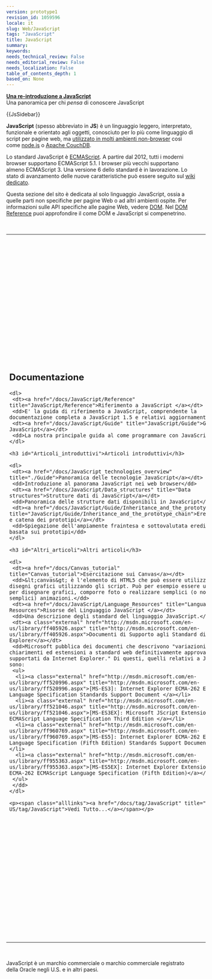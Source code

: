 ```yaml
---
version: prototype1
revision_id: 1059596
locale: it
slug: Web/JavaScript
tags: "JavaScript"
title: JavaScript
summary: 
keywords: 
needs_technical_review: False
needs_editorial_review: False
needs_localization: False
table_of_contents_depth: 1
based_on: None
---
```

<div class="callout-box"><strong><a href="/docs/JavaScript/A_re-introduction_to_JavaScript" title="./A re-introduction to JavaScript">Una re-introduzione a JavaScript</a></strong><br />
Una panoramica per chi <em>pensa </em>di conoscere JavaScript</div>

<div>
<p>{{JsSidebar}}</p>

<p><strong>JavaScript</strong> (spesso abbreviato in <strong>JS</strong>) è un linguaggio leggero, interpretato, funzionale e orientato agli oggetti, conosciuto per lo più come linguaggio di script per pagine web, ma <a class="external" href="http://en.wikipedia.org/wiki/JavaScript#Uses_outside_web_pages" title="http://en.wikipedia.org/wiki/JavaScript#Uses_outside_web_pages">utilizzato in molti ambienti non-browser</a> così come <a class="external" href="http://nodejs.org/">node.js</a> o <a href="http://couchdb.apache.org" title="http://couchdb.apache.org">Apache CouchDB</a>.</p>

<p>Lo standard JavaScript è <a href="/docs/JavaScript/Language_Resources" title="ECMAScript">ECMAScript</a>. A partire&nbsp;dal 2012, tutti i moderni browser supportano ECMAScript 5.1. I browser più vecchi supportano almeno ECMAScript 3. Una versione 6 dello standard è in lavorazione. Lo stato di avanzamento delle nuove caratteristiche può essere seguito sul <a class="external" href="http://wiki.ecmascript.org/doku.php?id=harmony:proposals">wiki dedicato</a>.</p>

<p>Questa sezione del sito è dedicata al solo linguaggio JavaScript, ossia a quelle parti non specifiche per pagine Web o ad altri ambienti ospite. Per informazioni sulle API specifiche alle pagine Web, vedere <a href="/docs/DOM" title="DOM">DOM</a>. Nel <a href="/docs/Gecko_DOM_Reference/Introduction#DOM_and_JavaScript" title="Gecko DOM Reference/Introduction#DOM and JavaScript">DOM Reference</a> puoi approfondire il come DOM e JavaScript si compenetrino.</p>

<p>&nbsp;</p>

<table class="topicpage-table" style="height:1910px; width:531px">
 <tbody>
  <tr>
   <td>
    <h2 class="Documentation" id="Documentazione">Documentazione</h2>

    <dl>
     <dt><a href="/docs/JavaScript/Reference" title="JavaScript/Reference">Riferimento a JavaScript </a></dt>
     <dd>E' la guida di riferimento a JavaScript, comprendente la documentazione completa a JavaScript 1.5 e relativi aggiornamenti.</dd>
     <dt><a href="/docs/JavaScript/Guide" title="JavaScript/Guide">Guida a JavaScript</a></dt>
     <dd>La nostra principale guida al come programmare con JavaScript.</dd>
    </dl>

    <h3 id="Articoli_introduttivi">Articoli introduttivi</h3>

    <dl>
     <dt><a href="/docs/JavaScript_technologies_overview" title="./Guide">Panoramica delle tecnologie JavaScript</a></dt>
     <dd>Introduzione al panorama JavaScript nei web browser</dd>
     <dt><a href="/docs/JavaScript/Data_structures" title="Data structures">Strutture dati di JavaScript</a></dt>
     <dd>Panoramica delle strutture dati disponibili in JavaScript</dd>
     <dt><a href="/docs/JavaScript/Guide/Inheritance_and_the_prototype_chain" title="JavaScript/Guide/Inheritance_and_the_prototype_chain">Ereditarietà e catena dei prototipi</a></dt>
     <dd>Spiegazione dell'ampiamente fraintesa e sottovalutata ereditarietà basata sui prototipi</dd>
    </dl>

    <h3 id="Altri_articoli">Altri articoli</h3>

    <dl>
     <dt><a href="/docs/Canvas_tutorial" title="Canvas_tutorial">Esercitazione sui Canvas</a></dt>
     <dd>&lt;canvas&gt; è l'elemento di HTML5 che può essere utilizzato per disegni grafici utilizzando gli script. Può per esempio essere utilizzato per disegnare grafici, comporre foto o realizzare semplici (o non così semplici) animazioni.</dd>
     <dt><a href="/docs/JavaScript/Language_Resources" title="Language Resources">Risorse del Linguaggio JavaScript </a></dt>
     <dd>Una descrizione degli standard del linguaggio JavaScript.</dd>
     <dt><a class="external" href="http://msdn.microsoft.com/en-us/library/ff405926.aspx" title="http://msdn.microsoft.com/en-us/library/ff405926.aspx">Documenti di Supporto agli Standard di Internet Explorer</a></dt>
     <dd>Microsoft pubblica dei documenti che descrivono "variazioni, chiarimenti ed estensioni a standard web definitivamente approvati supportati da Internet Explorer." Di questi, quelli relativi a JavaScript sono:
     <ul>
      <li><a class="external" href="http://msdn.microsoft.com/en-us/library/ff520996.aspx" title="http://msdn.microsoft.com/en-us/library/ff520996.aspx">[MS-ES3]: Internet Explorer ECMA-262 ECMAScript Language Specification Standards Support Document </a></li>
      <li><a class="external" href="http://msdn.microsoft.com/en-us/library/ff521046.aspx" title="http://msdn.microsoft.com/en-us/library/ff521046.aspx">[MS-ES3EX]: Microsoft JScript Extensions to the ECMAScript Language Specification Third Edition </a></li>
      <li><a class="external" href="http://msdn.microsoft.com/en-us/library/ff960769.aspx" title="http://msdn.microsoft.com/en-us/library/ff960769.aspx">[MS-ES5]: Internet Explorer ECMA-262 ECMAScript Language Specification (Fifth Edition) Standards Support Document </a></li>
      <li><a class="external" href="http://msdn.microsoft.com/en-us/library/ff955363.aspx" title="http://msdn.microsoft.com/en-us/library/ff955363.aspx">[MS-ES5EX]: Internet Explorer Extensions to the ECMA-262 ECMAScript Language Specification (Fifth Edition)</a></li>
     </ul>
     </dd>
    </dl>

    <p><span class="alllinks"><a href="/docs/tag/JavaScript" title="/en-US/tag/JavaScript">Vedi Tutto...</a></span></p>
   </td>
   <td>
    <h2 class="Tools" id="Strumenti_e_Risorse_avanzate">Strumenti e Risorse avanzate</h2>

    <ul>
     <li><a href="http://www.codecademy.com/" title="http://www.codecademy.com/">Codecademy</a> - Corso JavaScript gratuito con esercizi interattivi</li>
     <li><a href="http://codeschool.com" title="http://codeschool.com">Code School </a>- Imparare Facendo, Diversi corsi JS</li>
     <li><a class="link-https" href="https://github.com/rwldrn/idiomatic.js">Idiomatic.js</a> - Principi di Scrittura Consistente, Idioma JavaScript</li>
     <li><a href="/docs/JavaScript/Memory_Management" title="Memory Management">Memory Management in JavaScript</a> . Panoramica sul come lavora il gestore della memoria in JavaScript</li>
     <li><a class="external" href="http://www.getfirebug.com/">Firebug</a> - Profilazione e Debug di JavaScript</li>
     <li><a href="/docs/Venkman" title="Venkman">Venkman</a> - Debug JavaScript</li>
     <li><a href="/docs/JavaScript/Shells" title="./Shells">JavaScript Shells</a> - frammenti di codice d'esempio</li>
     <li><a class="external" href="http://www.jslint.com/lint.html">JSLint</a> - contrllore di sintassi, avvisi contro cattive pratiche</li>
     <li><a class="external" href="http://jshint.com" title="http://jshint.com/">JSHint</a> - controllore di sintassi realizzato dalla comunità</li>
     <li><a class="external" href="http://code.google.com/p/jsdoc-toolkit/" title="http://code.google.com/p/jsdoc-toolkit/">JSDoc</a> - generatore di documentazione dal codice</li>
     <li><a class="external" href="http://www.aptana.com" title="http://www.aptana.com">Aptana Studio</a> - IDE Open source con supporto Ajax and JavaScript (basato su eclipse)</li>
     <li><a class="external" href="http://netbeans.org/features/javascript/">Netbeans</a> - IDE Open source che comprende un sofisticato supporto JavaScript</li>
     <li><a class="external" href="http://www.eclipse.org/downloads/packages/eclipse-ide-javascript-web-developers/heliossr1">Eclipse</a> - IDE Open source che include strumenti di sviluppo JavaScript</li>
     <li><a class="external" href="http://www.c9.io" title="http://www.c9.io">Cloud9 IDE</a> - IDE Open source eseguito nel browser con supporto JavaScript e Node.js</li>
     <li><a class="external" href="http://prettydiff.com/" title="http://prettydiff.com/">Pretty Diff </a>- Strumento per il controllo del codice minimizzato con quello regolare</li>
     <li><a class="link-https" href="https://addons.mozilla.org/en-US/firefox/addon/7434">Extension Developer's Extension</a> - Offre Ambente e Shell JS</li>
     <li><a href="http://boilerplatejs.org/" title="http://boilerplatejs.org/">BoilerplateJS</a> - Architettura di riferimento per progetti JavaScript di larga scala</li>
     <li><a href="/docs/JavaScript/Other_JavaScript_tools" title="./Other JavaScript tools">Other JavaScript tools</a></li>
    </ul>

    <p><span class="alllinks"><a href="/docs/tag/JavaScript:Tools" title="/en-US/docs/tag/JavaScript:Tools">Vedi Tutto...</a></span></p>

    <h2 class="Community" id="Other resources" name="Other resources">Altre risorse</h2>

    <dl>
     <dt><a class="external" href="http://bonsaiden.github.com/JavaScript-Garden" title="http://bonsaiden.github.com/JavaScript-Garden">JavaScript Garden</a></dt>
     <dd>Un sito con utili informazioni sulle parti più esoteriche di JavaScript.</dd>
     <dt><a class="link-https" href="https://github.com/bebraw/jswiki/wiki" title="https://github.com/bebraw/jswiki/wiki">JSWiki</a></dt>
     <dd>Un wiki basato su Github che indicizza librerie e risorse</dd>
     <dt><a href="http://stackoverflow.com/questions/tagged/javascript" title="http://stackoverflow.com/questions/tagged/css">Stack Overflow</a></dt>
     <dd>Un sito collaborativo di Q&amp;A in cui puoi trovare risposte alle tue domande o porne se non ne trovi.</dd>
     <dt><a href="http://pineapple.io/resources/tagged/javascript?type=tutorials&amp;sort=all_time" title="http://pineapple.io/resources/tagged/javascript?type=tutorials&amp;sort=all_time">Pineapple · JavaScript</a></dt>
     <dd>Un ampio database di risorse ed esercitazioni JavaScript.</dd>
    </dl>

    <h2 class="Related_Topics" id="Related_Topics" name="Related_Topics">Argomenti correlati</h2>

    <ul>
     <li><a href="/docs/AJAX" title="AJAX">AJAX</a>, <a href="/docs/DOM" title="DOM">DOM</a>, <a class="internal" href="/docs/JavaScript/Server-Side_JavaScript" title="./Server-Side JavaScript">Server-Side JavaScript</a>, <a href="/docs/DHTML" title="DHTML">DHTML</a>, <a href="/docs/E4X" title="E4X">E4X</a>, <a href="/docs/SpiderMonkey" title="SpiderMonkey">SpiderMonkey</a>, <a href="/docs/HTML/Canvas" title="HTML/Canvas">Canvas</a></li>
    </ul>
   </td>
  </tr>
 </tbody>
</table>

<p>JavaScript è un marchio commerciale o marchio commerciale registrato della Oracle negli U.S. e in altri paesi.</p>
</div>

